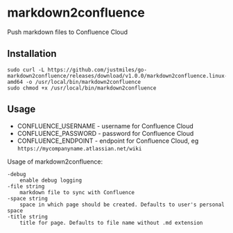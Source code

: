 # markdown2confluence
Push markdown files to Confluence Cloud

## Installation

    sudo curl -L https://github.com/justmiles/go-markdown2confluence/releases/download/v1.0.0/markdown2confluence.linux-amd64 -o /usr/local/bin/markdown2confluence
    sudo chmod +x /usr/local/bin/markdown2confluence

## Usage

  - CONFLUENCE_USERNAME - username for Confluence Cloud
  - CONFLUENCE_PASSWORD - password for Confluence Cloud
  - CONFLUENCE_ENDPOINT - endpoint for Confluence Cloud, eg `https://mycompanyname.atlassian.net/wiki`

Usage of markdown2confluence:

    -debug
        enable debug logging
    -file string
        markdown file to sync with Confluence
    -space string
        space in which page should be created. Defaults to user's personal space
    -title string
        title for page. Defaults to file name without .md extension
